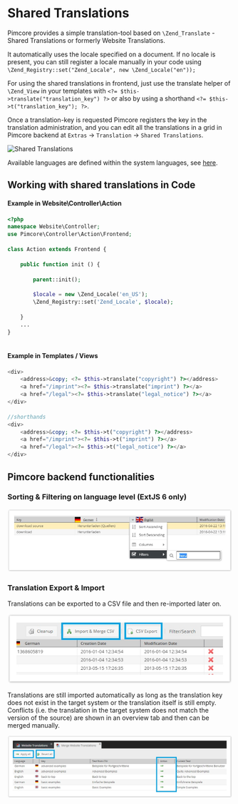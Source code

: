 # Shared Translations 

Pimcore provides a simple translation-tool based on ```\Zend_Translate``` - Shared Translations or formerly Website Translations.

It automatically uses the locale specified on a document. If no locale is present, you can still register a locale manually 
in your code using ```\Zend_Registry::set("Zend_Locale", new \Zend_Locale("en"));```

For using the shared translations in frontend, just use the translate helper of ```\Zend_View``` in your templates with
```<?= $this->translate("translation_key") ?>``` or also by using a shorthand ```<?= $this->t("translation_key"); ?>```. 


Once a translation-key is requested Pimcore registers the key in the translation administration, and you can edit all 
the translations in a grid in Pimcore backend at ```Extras``` -> ```Translation``` -> ```Shared Translations```.

![Shared Translations](../img/localization-translations.png)

Available languages are defined within the system languages, see [here](./_index.md).
 

## Working with shared translations in Code
 
#### Example in Website\Controller\Action

```php
<?php
namespace Website\Controller;
use Pimcore\Controller\Action\Frontend;

class Action extends Frontend {
  
    public function init () {
      
        parent::init();
     
        $locale = new \Zend_Locale('en_US');
        \Zend_Registry::set('Zend_Locale', $locale);
      
    }
    ...
}
  
```

#### Example in Templates / Views

```php
<div>
    <address>&copy; <?= $this->translate("copyright") ?></address>
    <a href="/imprint"><?= $this->translate("imprint") ?></a>
    <a href="/legal"><?= $this->translate("legal_notice") ?></a>
</div>

//shorthands
<div>
    <address>&copy; <?= $this->t("copyright") ?></address>
    <a href="/imprint"><?= $this->t("imprint") ?></a>
    <a href="/legal"><?= $this->t("legal_notice") ?></a>
</div>

```

## Pimcore backend functionalities

### Sorting & Filtering on language level (ExtJS 6 only)

![Sorting Shared Translations](../img/localization-translations-sorting.jpg)


### Translation Export & Import

Translations can be exported to a CSV file and then re-imported later on.

![Translation Export](../img/localization-translations-export.jpg)

Translations are still imported automatically as long as the translation key does not exist in the target system or the 
translation itself is still empty. Conflicts (i.e. the translation in the target system does not match the version of 
the source) are shown in an overview tab and then can be merged manually.

![Translation Import](../img/localization-translations-import.jpg)